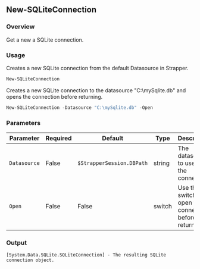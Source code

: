 ## New-SQLiteConnection
### Overview
Get a new a SQLite connection.

### Usage
Creates a new SQLite connection from the default Datasource in Strapper.
```powershell
New-SQLiteConnection
```

Creates a new SQLite connection to the datasource "C:\mySqlite.db" and opens the connection before returning.
```powershell
New-SQLiteConnection -Datasource "C:\mySqlite.db" -Open
```

### Parameters
| Parameter    | Required | Default                   | Type   | Description                                                 |
| ------------ | -------- | ------------------------- | ------ | ----------------------------------------------------------- |
| `Datasource` | False    | `$StrapperSession.DBPath` | string | The datasource to use for the connection.                   |
| `Open`       | False    | False                     | switch | Use this switch to open the connection before returning it. |

### Output
```
[System.Data.SQLite.SQLiteConnection] - The resulting SQLite connection object.
```
